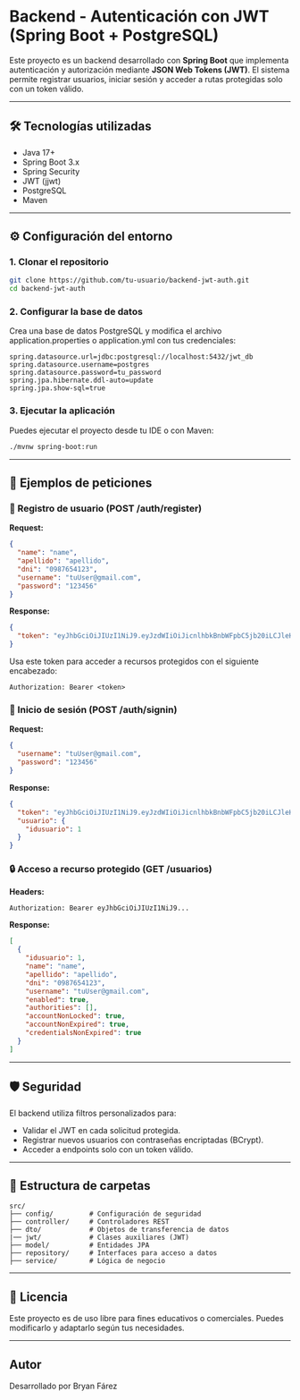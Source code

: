 # Backend - Autenticación con JWT (Spring Boot + PostgreSQL)

Este proyecto es un backend desarrollado con **Spring Boot** que implementa autenticación y autorización mediante **JSON Web Tokens (JWT)**. El sistema permite registrar usuarios, iniciar sesión y acceder a rutas protegidas solo con un token válido.

---

## 🛠️ Tecnologías utilizadas

- Java 17+
- Spring Boot 3.x
- Spring Security
- JWT (jjwt)
- PostgreSQL
- Maven

---

## ⚙️ Configuración del entorno

### 1. Clonar el repositorio

```bash
git clone https://github.com/tu-usuario/backend-jwt-auth.git
cd backend-jwt-auth
```

### 2. Configurar la base de datos

Crea una base de datos PostgreSQL y modifica el archivo application.properties o application.yml con tus credenciales:

```properties
spring.datasource.url=jdbc:postgresql://localhost:5432/jwt_db
spring.datasource.username=postgres
spring.datasource.password=tu_password
spring.jpa.hibernate.ddl-auto=update
spring.jpa.show-sql=true

```

### 3. Ejecutar la aplicación

Puedes ejecutar el proyecto desde tu IDE o con Maven:

```bash
./mvnw spring-boot:run
```

---

## 🧪 Ejemplos de peticiones

### 🔐 Registro de usuario (POST /auth/register)

**Request:**
```json
{
  "name": "name",
  "apellido": "apellido",
  "dni": "0987654123",
  "username": "tuUser@gmail.com",
  "password": "123456"
}
```

**Response:**
```json
{
  "token": "eyJhbGciOiJIUzI1NiJ9.eyJzdWIiOiJicnlhbkBnbWFpbC5jb20iLCJleHAiOjE3M..."
}
```
Usa este token para acceder a recursos protegidos con el siguiente encabezado:
```
Authorization: Bearer <token>
```
### 🔑 Inicio de sesión (POST /auth/signin)

**Request:**
```json
{
  "username": "tuUser@gmail.com",
  "password": "123456"
}
```

**Response:**
```json
{
  "token": "eyJhbGciOiJIUzI1NiJ9.eyJzdWIiOiJicnlhbkBnbWFpbC5jb20iLCJleHAiOjE3M...",
  "usuario": {
    "idusuario": 1
  }
}
```

### 🔒 Acceso a recurso protegido (GET /usuarios)

**Headers:**
```
Authorization: Bearer eyJhbGciOiJIUzI1NiJ9...
```

**Response:**
```json
[
  {
    "idusuario": 1,
    "name": "name",
    "apellido": "apellido",
    "dni": "0987654123",
    "username": "tuUser@gmail.com",
    "enabled": true,
    "authorities": [],
    "accountNonLocked": true,
    "accountNonExpired": true,
    "credentialsNonExpired": true
  }
]
```

---

## 🛡️ Seguridad

El backend utiliza filtros personalizados para:
- Validar el JWT en cada solicitud protegida.
- Registrar nuevos usuarios con contraseñas encriptadas (BCrypt).
- Acceder a endpoints solo con un token válido.

---

## 📂 Estructura de carpetas

```
src/
├── config/         # Configuración de seguridad
├── controller/     # Controladores REST
├── dto/            # Objetos de transferencia de datos
|── jwt/            # Clases auxiliares (JWT)
├── model/          # Entidades JPA
├── repository/     # Interfaces para acceso a datos
├── service/        # Lógica de negocio
```

---

## 📄 Licencia

Este proyecto es de uso libre para fines educativos o comerciales. Puedes modificarlo y adaptarlo según tus necesidades.

---

## Autor

Desarrollado por Bryan Fárez